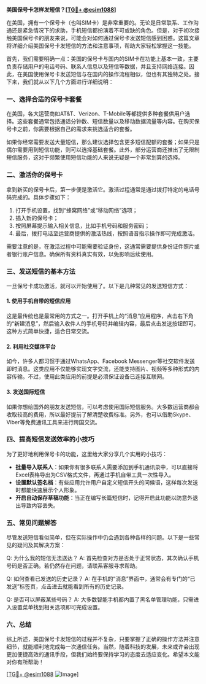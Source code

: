 **美国保号卡怎样发短信？[[TG💪+ @esim1088](https://t.me/s/esim1088)]**

在美国，拥有一个保号卡（也叫SIM卡）是非常重要的。无论是日常联系、工作沟通还是紧急情况下的求助，手机短信都扮演着不可或缺的角色。但是，对于初次接触美国保号卡的朋友来说，可能会对如何通过保号卡发送短信感到困惑。这篇文章将详细介绍美国保号卡发短信的方法和注意事项，帮助大家轻松掌握这一技能。

首先，我们需要明确一点：美国的保号卡与国内的SIM卡在功能上基本一致，主要负责存储用户的电话号码、联系人信息以及短信等数据，并且支持网络连接。因此，在美国使用保号卡发送短信与在国内的操作流程相似，但也有其独特之处。接下来，我们就从以下几个方面进行详细说明：

### **一、选择合适的保号卡套餐**
在美国，各大运营商如AT&T、Verizon、T-Mobile等都提供多种套餐供用户选择。这些套餐通常包括通话分钟数、短信数量以及移动数据流量等内容。在购买保号卡之前，你需要根据自己的需求来挑选适合的套餐。

如果你经常需要发送大量短信，那么建议选择包含更多短信配额的套餐；如果只是偶尔需要用到短信功能，则可以选择基础套餐。此外，部分运营商还推出了无限制短信服务，这对于频繁使用短信功能的人来说无疑是一个非常划算的选择。

### **二、激活你的保号卡**
拿到新买的保号卡后，第一步便是激活它。激活过程通常是通过拨打特定的电话号码完成的。具体步骤如下：
1. 打开手机设置，找到“蜂窝网络”或“移动网络”选项；
2. 插入新的保号卡；
3. 按照屏幕提示输入相关信息，比如手机号码和服务密码；
4. 最后，拨打电话至运营商提供的激活热线，按照语音指示操作即可完成激活。

需要注意的是，在激活过程中可能需要验证身份，这通常需要提供身份证件照片或者银行账户信息。确保所有资料真实有效，以免影响后续使用。

### **三、发送短信的基本方法**
一旦保号卡成功激活，就可以开始使用了。以下是几种常见的发送短信方式：

#### **1. 使用手机自带的短信应用**
这是最传统也是最常用的方式之一。打开手机上的“消息”应用程序，点击右下角的“新建消息”，然后输入收件人的手机号码并编辑内容，最后点击发送按钮即可。这种方式简单快捷，适合日常交流。

#### **2. 利用社交媒体平台**
如今，许多人都习惯于通过WhatsApp、Facebook Messenger等社交软件发送即时消息。这类应用不仅能够实现文字交流，还能支持图片、视频等多种形式的内容传输。不过，使用此类应用的前提是必须保证设备已连接互联网。

#### **3. 发送国际短信**
如果你想给国外的朋友发送短信，可以考虑使用国际短信服务。大多数运营商都会收取较高的费用，所以最好提前了解清楚收费标准。另外，也可以借助Skype、Viber等免费通讯工具来进行跨国交流。

### **四、提高短信发送效率的小技巧**
为了更好地利用保号卡的功能，这里给大家分享几个实用的小技巧：

- **批量导入联系人**：如果你有很多联系人需要添加到手机通讯录中，可以直接将Excel表格导出为CSV格式文件，再通过手机自带工具一次性导入。
- **设置默认签名档**：有些应用允许用户自定义短信开头的问候语，这样每次发送时都能快速展示个人形象。
- **开启自动保存草稿功能**：当正在编写长篇短信时，记得开启此功能以防意外退出导致内容丢失。

### **五、常见问题解答**
尽管发送短信看似简单，但在实际操作中仍会遇到各种各样的问题。以下是一些常见的疑问及其解决方案：

Q: 为什么我的短信无法送达？
A: 首先检查对方是否处于正常状态，其次确认手机号码是否正确。若仍然存在问题，请联系客服寻求帮助。

Q: 如何查看已发送的历史记录？
A: 在手机的“消息”界面中，通常会有专门的“已发送”标签页，点击进去就能看到所有的历史记录。

Q: 是否可以屏蔽某些号码？
A: 大多数智能手机都内置了黑名单管理功能，只需进入设置菜单找到相关选项即可完成设置。

### **六、总结**
综上所述，美国保号卡发短信的过程并不复杂，只要掌握了正确的操作方法并注意细节，就能顺利地完成每一次通信任务。当然，随着科技的发展，未来或许会出现更加便捷高效的通讯手段，但我们始终要保持学习的态度去适应变化。希望本文能对你有所帮助！

[[TG💪+ @esim1088](https://t.me/s/esim1088) ![Image](https://i.postimg.cc/4NQfJmqS/Snipaste-2025-05-13-00-14-12.png)]